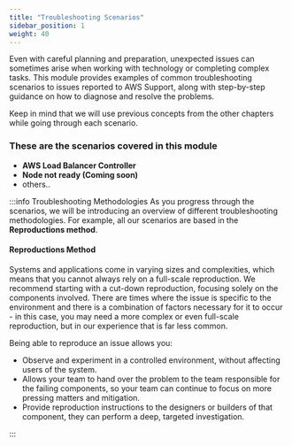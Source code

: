 ```yaml
---
title: "Troubleshooting Scenarios"
sidebar_position: 1
weight: 40
---
```


Even with careful planning and preparation, unexpected issues can sometimes arise when working with technology or completing complex tasks. This module provides examples of common troubleshooting scenarios to issues reported to AWS Support, along with step-by-step guidance on how to diagnose and resolve the problems.

Keep in mind that we will use previous concepts from the other chapters while going through each scenario.

### These are the scenarios covered in this module

- **AWS Load Balancer Controller**
- **Node not ready (Coming soon)**
- others..

:::info Troubleshooting Methodologies
As you progress through the scenarios, we will be introducing an overview of different troubleshooting methodologies. For example, all our scenarios are based in the **Reproductions method**.

#### Reproductions Method

Systems and applications come in varying sizes and complexities, which means that you cannot always rely on a full-scale reproduction. We recommend starting with a cut-down reproduction, focusing solely on the components involved. There are times where the issue is specific to the environment and there is a combination of factors necessary for it to occur - in this case, you may need a more complex or even full-scale reproduction, but in our experience that is far less common.

Being able to reproduce an issue allows you:

- Observe and experiment in a controlled environment, without affecting users of the system.
- Allows your team to hand over the problem to the team responsible for the failing components, so your team can continue to focus on more pressing matters and mitigation.
- Provide reproduction instructions to the designers or builders of that component, they can perform a deep, targeted investigation.

:::
